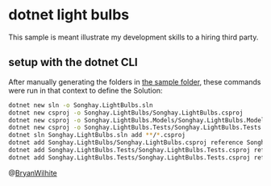 # dotnet light bulbs

This sample is meant illustrate my development skills to a hiring third party.


## setup with the dotnet CLI

After manually generating the folders in [the sample folder](../dotnet-lightbulbs), these commands were run in that context to define the Solution:

```bash
dotnet new sln -o Songhay.LightBulbs.sln
dotnet new csproj -o Songhay.LightBulbs/Songhay.LightBulbs.csproj
dotnet new csproj -o Songhay.LightBulbs.Models/Songhay.LightBulbs.Models.csproj
dotnet new csproj -o Songhay.LightBulbs.Tests/Songhay.LightBulbs.Tests.csproj
dotnet sln Songhay.LightBulbs.sln add **/*.csproj
dotnet add Songhay.LightBulbs/Songhay.LightBulbs.csproj reference Songhay.LightBulbs.Models/Songhay.LightBulbs.Models.csproj
dotnet add Songhay.LightBulbs.Tests/Songhay.LightBulbs.Tests.csproj reference Songhay.LightBulbs/Songhay.LightBulbs.csproj
dotnet add Songhay.LightBulbs.Tests/Songhay.LightBulbs.Tests.csproj reference Songhay.LightBulbs.Models/Songhay.LightBulbs.Models.csproj
```

@[BryanWilhite](https://twitter.com/bryanwilhite)
